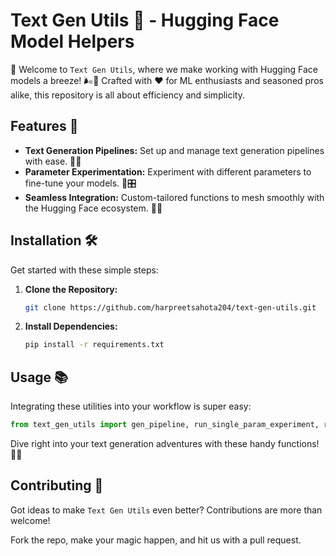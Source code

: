
# Text Gen Utils 🚀 - Hugging Face Model Helpers

👋 Welcome to `Text Gen Utils`, where we make working with Hugging Face models a breeze! 🌬️🤖 Crafted with ❤️ for ML enthusiasts and seasoned pros alike, this repository is all about efficiency and simplicity.

## Features 🌟

- **Text Generation Pipelines:** Set up and manage text generation pipelines with ease. 📜✨
- **Parameter Experimentation:** Experiment with different parameters to fine-tune your models. 🔬🎛️
- **Seamless Integration:** Custom-tailored functions to mesh smoothly with the Hugging Face ecosystem. 🧩🤗

## Installation 🛠️

Get started with these simple steps:

1. **Clone the Repository:**
   ```bash
   git clone https://github.com/harpreetsahota204/text-gen-utils.git
   ```

2. **Install Dependencies:**
   ```bash
   pip install -r requirements.txt
   ```

## Usage 📚

Integrating these utilities into your workflow is super easy:

```python
from text_gen_utils import gen_pipeline, run_single_param_experiment, run_experiments, instantiate_huggingface_model
```

Dive right into your text generation adventures with these handy functions! 🌊📝

## Contributing 🤝

Got ideas to make `Text Gen Utils` even better? Contributions are more than welcome! 

Fork the repo, make your magic happen, and hit us with a pull request.

